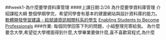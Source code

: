 ##week1-為什麼要學資料庫管理
####上課日期:2/26
為什麼要學資料庫管理
介紹課程大綱
整個學期學完，希望同學會有基本的建置網站與設計資料庫的能力。
[軟體開發學習建議 - 給就讀資訊相關科系的學生](http://blog.cgmlife.net/posts/2014/06/10/learning-suggestions-for-information-related-to-software-development-department-students)
[Enabling Students to Become Professionals](https://speakerdeck.com/atmos/enabling-students-to-become-professionals)
###作業:
每個同學回答下列的問題，小組整理完寄給我。
為什麼要念大學,希望從大學裡面得到什麼,大學畢業要做什麼,喜不喜歡寫程式,為什麼